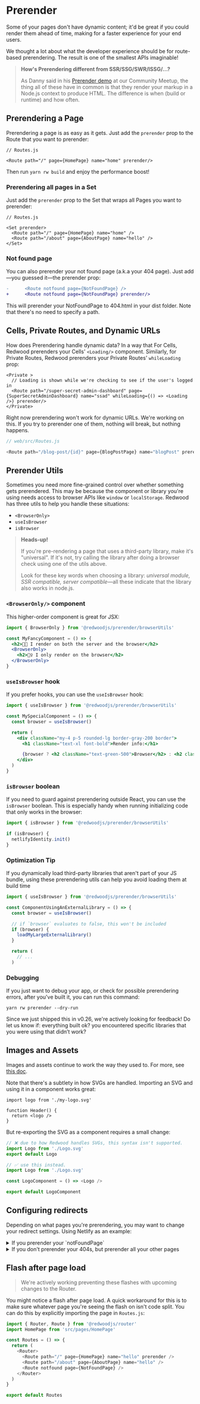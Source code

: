 # Prerender

Some of your pages don't have dynamic content; it'd be great if you could render them ahead of time, making for a faster experience for your end users.

We thought a lot about what the developer experience should be for route-based prerendering. The result is one of the smallest APIs imaginable!

> **How's Prerendering different from SSR/SSG/SWR/ISSG/...?**
>
> As Danny said in his [Prerender demo](https://www.youtube.com/watch?v=iorKyMlASZc&t=2844s) at our Community Meetup, the thing all of these have in common is that they render your markup in a Node.js context to produce HTML. The difference is when (build or runtime) and how often.

<!-- [This comment](https://community.redwoodjs.com/t/prerender-proposal/849/12) on our Community forum. -->

## Prerendering a Page

Prerendering a page is as easy as it gets. Just add the `prerender` prop to the Route that you want to prerender:

```js{3}
// Routes.js

<Route path="/" page={HomePage} name="home" prerender/>
```

Then run `yarn rw build` and enjoy the performance boost!

<!-- this doesn't render... -->
<!-- ![https://s3-us-west-2.amazonaws.com/secure.notion-static.com/b2c2aa27-3b2b-4ab7-b514-6ebc963d5312/2021-02-19_20.24.00.gif](https://s3-us-west-2.amazonaws.com/secure.notion-static.com/b2c2aa27-3b2b-4ab7-b514-6ebc963d5312/2021-02-19_20.24.00.gif) -->

### Prerendering all pages in a Set

Just add the `prerender` prop to the Set that wraps all Pages you want to prerender:

```js{3}
// Routes.js

<Set prerender>
  <Route path="/" page={HomePage} name="home" />
  <Route path="/about" page={AboutPage} name="hello" />
</Set>
```

### Not found page

You can also prerender your not found page (a.k.a your 404 page). Just add—you guessed it—the prerender prop:

```diff
-      <Route notfound page={NotFoundPage} />
+      <Route notfound page={NotFoundPage} prerender/>
```

This will prerender your NotFoundPage to 404.html in your dist folder. Note that there's no need to specify a path.

## Cells, Private Routes, and Dynamic URLs

How does Prerendering handle dynamic data? In a way that For Cells, Redwood prerenders your Cells' `<Loading/>` component. Similarly, for Private Routes, Redwood prerenders your Private Routes' `whileLoading` prop:

```js{1,2}
<Private >
  // Loading is shown while we're checking to see if the user's logged in
  <Route path="/super-secret-admin-dashboard" page={SuperSecretAdminDashboard} name="ssad" whileLoading={() => <Loading />} prerender/>
</Private>
```

Right now prerendering won't work for dynamic URLs. We're working on this. If you try to prerender one of them, nothing will break, but nothing happens.

```js
// web/src/Routes.js

<Route path="/blog-post/{id}" page={BlogPostPage} name="blogPost" prerender />
```

## Prerender Utils

Sometimes you need more fine-grained control over whether something gets prerendered. This may be because the component or library you're using needs access to browser APIs like `window` or `localStorage`. Redwood has three utils to help you handle these situations:

- `<BrowserOnly>`
- `useIsBrowser`
- `isBrowser`

> **Heads-up!**
>
> If you're pre-rendering a page that uses a third-party library, make it's "universal". If it's not, try calling the library after doing a browser check using one of the utils above.
>
> Look for these key words when choosing a library: _universal module, SSR compatible, server compatible_&mdash;all these indicate that the library also works in node.js.

### `<BrowserOnly/>` component

This higher-order component is great for JSX:

```jsx
import { BrowserOnly } from '@redwoodjs/prerender/browserUtils'

const MyFancyComponent = () => {
  <h2>👋🏾 I render on both the server and the browser</h2>
  <BrowserOnly>
    <h2>🙋‍♀️ I only render on the browser</h2>
  </BrowserOnly>
}
```

### `useIsBrowser` hook

If you prefer hooks, you can use the `useIsBrowser` hook:

```jsx
import { useIsBrowser } from '@redwoodjs/prerender/browserUtils'

const MySpecialComponent = () => {
  const browser = useIsBrowser()

  return (
    <div className="my-4 p-5 rounded-lg border-gray-200 border">
      <h1 className="text-xl font-bold">Render info:</h1>

      {browser ? <h2 className="text-green-500">Browser</h2> : <h2 className="text-red-500">Prerendered</h2>}
    </div>
  )
}
```

### `isBrowser` boolean

If you need to guard against prerendering outside React, you can use the `isBrowser` boolean. This is especially handy when running initializing code that only works in the browser:

```js
import { isBrowser } from '@redwoodjs/prerender/browserUtils'

if (isBrowser) {
  netlifyIdentity.init()
}
```

### Optimization Tip

If you dynamically load third-party libraries that aren't part of your JS bundle, using these prerendering utils can help you avoid loading them at build time

```js
import { useIsBrowser } from '@redwoodjs/prerender/browserUtils'

const ComponentUsingAnExternalLibrary = () => {
  const browser = useIsBrowser()

  // if `browser` evaluates to false, this won't be included
  if (browser) {
    loadMyLargeExternalLibrary()
  }

  return (
    // ...
  )
```

### Debugging

If you just want to debug your app, or check for possible prerendering errors, after you've built it, you can run this command:

```terminal
yarn rw prerender --dry-run
```

Since we just shipped this in v0.26, we're actively looking for feedback! Do let us know if: everything built ok? you encountered specific libraries that you were using that didn’t work?

## Images and Assets

<!-- should name it... -->

Images and assets continue to work the way they used to. For more, see [this doc](https://redwoodjs.com/docs/assets-and-files).

Note that there's a subtlety in how SVGs are handled. Importing an SVG and using it in a component works great:

```js{1}
import logo from './my-logo.svg'

function Header() {
  return <logo />
}
```

But re-exporting the SVG as a component requires a small change:

```js
// ❌ due to how Redwood handles SVGs, this syntax isn't supported.
import Logo from './Logo.svg'
export default Logo
```

```js
// ✅ use this instead.
import Logo from './Logo.svg'

const LogoComponent = () => <Logo />

export default LogoComponent
```

## Configuring redirects

Depending on what pages you're prerendering, you may want to change your redirect settings. Using Netlify as an example:

<details>
<summary>If you prerender your `notFoundPage`
</summary>

You can remove the default redirect to index in your netlify.toml. This means the browser will accurately receive 404 statuses when navigating to a route that doesn't exist:

```diff
[[redirects]]
- from = "/*"
- to = "/index.html"
- status = 200
```

</details>

<details>

<summary>If you don't prerender your 404s, but prerender all your other pages</summary>
You can add a 404 redirect if you want:

```diff
[[redirects]]
  from = "/*"
  to = "/index.html"
- status = 200
+ status = 404
```

</details>

## Flash after page load

> We're actively working preventing these flashes with upcoming changes to the Router.

You might notice a flash after page load. A quick workaround for this is to make sure whatever page you're seeing the flash on isn't code split. You can do this by explicitly importing the page in `Routes.js`:

```js
import { Router, Route } from '@redwoodjs/router'
import HomePage from 'src/pages/HomePage'

const Routes = () => {
  return (
    <Router>
      <Route path="/" page={HomePage} name="hello" prerender />
      <Route path="/about" page={AboutPage} name="hello" />
      <Route notfound page={NotFoundPage} />
    </Router>
  )
}

export default Routes
```
